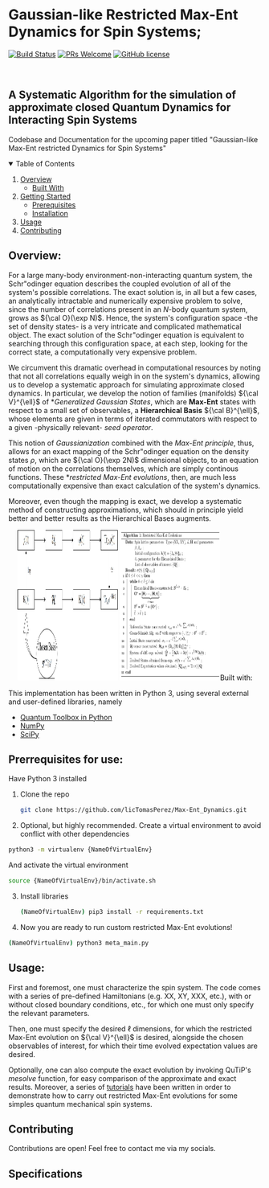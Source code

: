# Gaussian-like Restricted Max-Ent Dynamics for Spin Systems; 

[![Build Status](https://img.shields.io/badge/build-v1.0.0-brightgreen)](https://github.com/licTomasPerez) 
[![PRs Welcome](https://img.shields.io/badge/PRs-welcome-brightgreen.svg?style=flat-square)](http://makeapullrequest.com) 
[![GitHub license](https://img.shields.io/badge/license-MIT-blue)](https://github.com/your/your-project/blob/master/LICENSE)

<br />
<p align="center">
  <h2> A Systematic Algorithm for the simulation of approximate closed Quantum Dynamics for Interacting Spin Systems </h2>
  <p align="center">
  </p>
</p>

Codebase and Documentation for the upcoming paper titled "Gaussian-like Max-Ent restricted Dynamics for Spin Systems"

<!-- TABLE OF CONTENTS -->
<details open="open">
  <summary>Table of Contents</summary>
  <ol>
    <li>
      <a href="#overview">Overview</a>
      <ul>
        <li><a href="#built-with">Built With</a></li>
      </ul>
    </li>
    <li>
      <a href="#getting-started">Getting Started</a>
      <ul>
        <li><a href="#prerequisites">Prerequisites</a></li>
        <li><a href="#installation">Installation</a></li>
      </ul>
    </li>
    <li><a href="#usage">Usage</a></li>
    <li><a href="#contributing">Contributing</a></li>

  </ol>
</details>

## Overview:

For a large many-body environment-non-interacting quantum system, the Schr\"odinger equation describes the coupled evolution of all of the system's possible correlations. The exact solution is, in all but a few cases, an analytically intractable and numerically expensive problem to solve, since the number of correlations present in an $N$-body quantum system, grows as ${\cal O}(\exp N)$.
Hence, the system's configuration space -the set of density states- is a very intricate and complicated mathematical object. The exact solution of the Schr\"odinger equation is equivalent to searching through this configuration space, at each step, looking for the correct state, a computationally very expensive problem. 

We circumvent this dramatic overhead in computational resources by noting that not all correlations equally weigh in on the system's dynamics, allowing us to develop a systematic approach for simulating approximate closed dynamics. In particular, we develop the notion of families (manifolds) ${\cal V}^{\ell}$ of **Generalized Gaussian States*, which are **Max-Ent** states with respect to a small set of observables, a **Hierarchical Basis** ${\cal B}^{\ell}$, whose elements are given in terms of iterated commutators with respect to a given -physically relevant- *seed operator*. 

This notion of *Gaussianization* combined with the *Max-Ent principle*, thus, allows for an exact mapping of the Schr\"odinger equation on the density states $\rho$, which are ${\cal O}(\exp 2N)$ dimensional objects, to an equation of motion on the correlations themselves, which are simply continous functions. 
These **restricted Max-Ent evolutions*, then, are much less computationally expensive than exact calculation of the system's dynamics.

Moreover, even though the mapping is exact, we develop a systematic method of constructing approximations, which should in principle yield better and better results as the Hierarchical Bases augments. 

<p align="center">
<img src="figs_readme/Comparing_Exact_vs_RME.jpg", style="width:200px;height:300px;>
</p>
 
These ideas and methods will be used, in this repository, to simulate the dynamics of the Heisenberg-like XX and XY models, which will be treated in the <a href= https://github.com/licTomasPerez/Max-Ent_Dynamics/tree/main/Hierarchical_Basis_Codebase/Tutorials>tutorials</a> section. 
We include a short pseudo-code explanation of the main steps required for a restricted Max-Ent evolution. 

<p align="center">
<img src="figs_readme/Restricted_ME_algo.jpg", style="width:200px;height:300px;>
</p>

## Built with:

This implementation has been written in Python 3, using several external and user-defined libraries, namely

* [Quantum Toolbox in Python](https://qutip.org/qutip-tutorials/)
* [NumPy](https://numpy.org/doc/)
* [SciPy](https://docs.scipy.org/doc/scipy/index.html)

## Prerrequisites for use:

Have Python 3 installed

1. Clone the repo
   ```sh 
   git clone https://github.com/licTomasPerez/Max-Ent_Dynamics.git
   ```
2. Optional, but highly recommended. Create a virtual environment to avoid conflict with other dependencies
  ```sh
  python3 -m virtualenv {NameOfVirtualEnv}
  ```
  And activate the virtual environment
  ```sh
  source {NameOfVirtualEnv}/bin/activate.sh
  ```
3. Install libraries
   ```sh
   (NameOfVirtualEnv) pip3 install -r requirements.txt
   ```
4. Now you are ready to run custom restricted Max-Ent evolutions!
  ```sh
  (NameOfVirtualEnv) python3 meta_main.py
  ```
  
## Usage:

First and foremost, one must characterize the spin system. The code comes with a series of pre-defined Hamiltonians (e.g. XX, XY, XXX, etc.), with or without closed boundary conditions, etc., for which one must only specify the relevant parameters. 

Then, one must specify the desired $\ell$ dimensions, for which the restricted Max-Ent evolution on ${\cal V}^{\ell}$ is desired, alongside the chosen observables of interest, for which their time evolved expectation values are desired. 

Optionally, one can also compute the exact evolution by invoking QuTiP's *mesolve* function, for easy comparison of the approximate and exact results. 
Moreover, a series of <a href= https://github.com/licTomasPerez/Max-Ent_Dynamics/tree/main/Hierarchical_Basis_Codebase/Tutorials>tutorials</a> have been written in order to demonstrate how to carry out restricted Max-Ent evolutions for some simples quantum mechanical spin systems.

## Contributing

Contributions are open! Feel free to contact me via my socials. 

## Specifications
